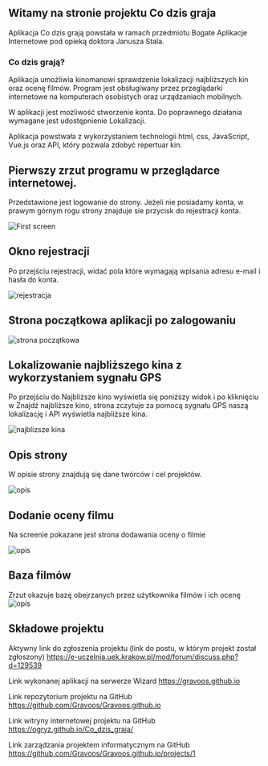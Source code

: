 ## Witamy na stronie projektu Co dzis graja

Aplikacja Co dzis grają powstała w ramach przedmiotu Bogate Aplikacje Internetowe pod opieką doktora Janusza Stala.

### Co dzis grają?

Aplikacja umożliwia kinomanowi sprawdzenie lokalizacji najbliższych kin oraz ocenę filmów.
Program jest obsługiwany przez przeglądarki internetowe na komputerach osobistych oraz urządzaniach mobilnych.

W aplikacji jest możliwość stworzenie konta.
Do poprawnego działania wymagane jest udostępnienie Lokalizacji.

Aplikacja powstwała z wykorzystaniem technologii html, css, JavaScript, Vue.js oraz API, który pozwala zdobyć repertuar kin.

## Pierwszy zrzut programu w przeglądarce internetowej.

Przedstawione jest logowanie do strony.
Jeżeli nie posiadamy konta, w prawym górnym rogu strony znajduje sie przycisk do rejestracji konta.

![First screen](images/cdg_start.png)

## Okno rejestracji

Po przejściu rejestracji, widać pola które wymagają wpisania adresu e-mail i hasła do konta.

![rejestracja](images/cdg_registration.png)

## Strona początkowa aplikacji po zalogowaniu

![strona początkowa](images/cdg_login.png)

## Lokalizowanie najbliższego kina z wykorzystaniem sygnału GPS

Po przejściu do Najbliższe kino wyświetla się poniższy widok i po kliknięciu w Znajdź najbliższe kino, strona zczytuje za pomocą sygnału GPS naszą lokalizację i API wyświetla najbliższe kina.

![najblizsze kina](images/cdg_findcinema.png)

## Opis strony

W opisie strony znajdują się dane twórców i cel projektów.

![opis](images/cdg_description.png)

## Dodanie oceny filmu

Na screenie pokazane jest strona dodawania oceny o filmie

![opis](images/cdg_addingmovie.png)

## Baza filmów

Zrzut okazuje bazę obejrzanych przez użytkownika filmów i ich ocenę
![opis](images/cdg_moviebase.png)

## Składowe projektu
Aktywny link do zgłoszenia projektu (link do postu, w którym projekt został zgłoszony)
https://e-uczelnia.uek.krakow.pl/mod/forum/discuss.php?d=129539

Link wykonanej aplikacji na serwerze Wizard
https://gravoos.github.io

Link repozytorium projektu na GitHub
https://github.com/Gravoos/Gravoos.github.io

Link witryny internetowej projektu na GitHub
https://ogryz.github.io/Co_dzis_graja/

Link zarządzania projektem informatycznym na GitHub
https://github.com/Gravoos/Gravoos.github.io/projects/1
